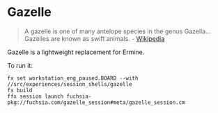 # Gazelle

> A gazelle is one of many antelope species in the genus Gazella... Gazelles are
> known as swift animals. - [Wikipedia][wiki-gazelle]

Gazelle is a lightweight replacement for Ermine.

To run it:

    fx set workstation_eng_paused.BOARD --with //src/experiences/session_shells/gazelle
    fx build
    ffx session launch fuchsia-pkg://fuchsia.com/gazelle_session#meta/gazelle_session.cm

[wiki-gazelle]: https://en.wikipedia.org/wiki/Gazelle
